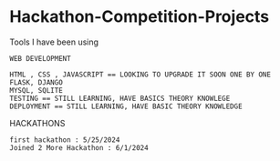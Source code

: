 # Hackathon-Competition-Projects

Tools I have been using

```text
WEB DEVELOPMENT

HTML , CSS , JAVASCRIPT == LOOKING TO UPGRADE IT SOON ONE BY ONE
FLASK, DJANGO
MYSQL, SQLITE
TESTING == STILL LEARNING, HAVE BASICS THEORY KNOWLEGE
DEPLOYMENT == STILL LEARNING, HAVE BASIC THEORY KNOWLEDGE
```

HACKATHONS 
```text
first hackathon : 5/25/2024
Joined 2 More Hackathon : 6/1/2024
```
